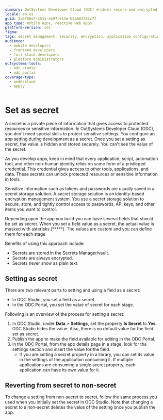```yaml
---
summary: OutSystems Developer Cloud (ODC) enables secure and encrypted storage of sensitive app settings configured as secrets.
locale: en-us
guid: 3a5f56e7-2515-4e97-914e-b8a503f82c7f
app_type: mobile apps, reactive web apps
platform-version: odc
figma:
tags: secret management, security, encryption, application configuration, sensitive data protection
audience:
  - mobile developers
  - frontend developers
  - full stack developers
  - platform administrators
outsystems-tools:
  - odc studio
  - odc portal
coverage-type:
  - understand
  - apply
---
```


# Set as secret

A secret is a private piece of information that gives access to protected resources or sensitive information. In OutSystems Developer Cloud (ODC), you don't need special skills to protect sensitive settings. You configure an app setting during development as a secret. Once you set a setting as secret, the value is hidden and stored securely. You can't see the value of the secret. 

As you develop apps, keep in mind that every application, script, automation tool, and other non-human identity relies on some form of a privileged credential. This credential gives access to other tools, applications, and data. These secrets can unlock protected resources or sensitive information in tools.

Sensitive information such as tokens and passwords are usually saved in a secret storage solution. A secret storage solution is an identity-based encryption management system. You use a secret storage solution to secure, store, and tightly control access to passwords, API keys, and other items you want to control.

Depending upon the app you build you can have several fields that should be set as secret. When you set a field value as a secret, the actual value is masked with asterisks (*****). The values are custom and you can define them for each stage.

Benefits of using this approach include:

* Secrets are stored in the Secrets Manager/vault.
* Secrets are always encrypted.
* Secrets never show as plain text.

## Setting as secret

There are two relevant parts to setting and using a field as a secret:

* In ODC Studio, you set a field as a secret.
* In the ODC Portal, you set the value of secret for each stage.

Following is an overview of the process for setting a secret:

1. In ODC Studio, under **Data** > **Settings**, set the property **Is Secret** to **Yes**. ODC Studio hides the value. Also, there is no default value for the field set as secret.
1. Publish the app to make the field available for editing in the ODC Portal.
1. In the ODC Portal, from the app details page in a stage, look for the settings section and insert the value for the field.
   * If you are setting a secret property in a library, you can set its value in the settings of the application consuming it. If multiple applications are consuming a single secret property, each application can have its own value for it.

## Reverting from secret to non-secret

To change a setting from non-secret to secret, follow the same process you used when you initially set the secret in ODC Studio. Note that changing a secret to a non-secret deletes the value of the setting once you publish the app.
